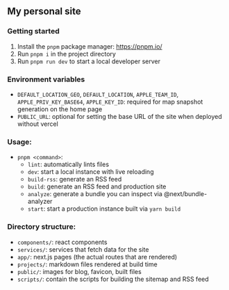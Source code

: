 ## My personal site

### Getting started
1. Install the `pnpm` package manager: https://pnpm.io/
2. Run `pnpm i` in the project directory
3. Run `pnpm run dev` to start a local developer server


### Environment variables
- `DEFAULT_LOCATION_GEO`, `DEFAULT_LOCATION`, `APPLE_TEAM_ID`, `APPLE_PRIV_KEY_BASE64`, `APPLE_KEY_ID`: required for map snapshot generation on the home page
- `PUBLIC_URL`: optional for setting the base URL of the site when deployed without vercel

### Usage:
- `pnpm <command>`:
    - `lint`: automatically lints files
    - `dev`: start a local instance with live reloading
    - `build-rss`: generate an RSS feed 
    - `build`: generate an RSS feed and production site
    - `analyze`: generate a bundle you can inspect via @next/bundle-analyzer
    - `start`: start a production instance built via `yarn build`

### Directory structure:
- `components/`: react components
- `services/`: services that fetch data for the site
- `app/`: next.js pages (the actual routes that are rendered)
- `projects/`: markdown files rendered at build time 
- `public/`: images for blog, favicon, built files
- `scripts/`: contain the scripts for building the sitemap and RSS feed